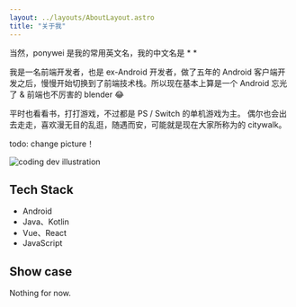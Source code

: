 ```yaml
---
layout: ../layouts/AboutLayout.astro
title: "关于我"
---
```


当然，ponywei 是我的常用英文名，我的中文名是 \* \*

我是一名前端开发者，也是 ex-Android 开发者，做了五年的 Android 客户端开发之后，慢慢开始切换到了前端技术栈。所以现在基本上算是一个 Android 忘光了 & 前端也不厉害的 blender 😂

平时也看看书，打打游戏，不过都是 PS / Switch 的单机游戏为主。
偶尔也会出去走走，喜欢漫无目的乱逛，随遇而安，可能就是现在大家所称为的 citywalk。

todo: change picture！

<div>
  <img src="/assets/dev.svg" class="sm:w-1/2 mx-auto" alt="coding dev illustration">
</div>

## Tech Stack

- Android
- Java、Kotlin
- Vue、React
- JavaScript

## Show case

Nothing for now.
